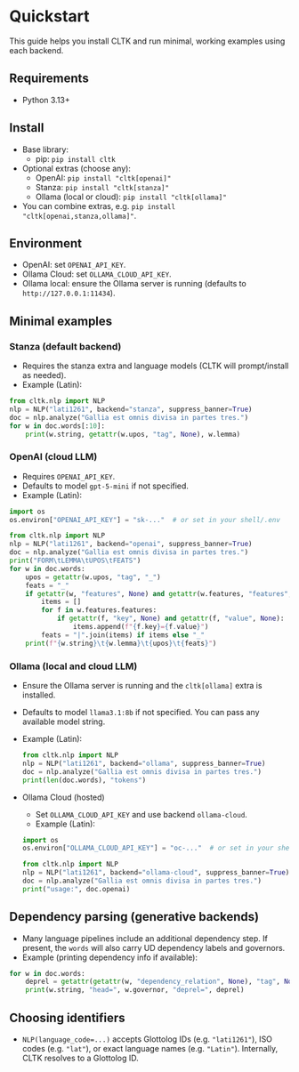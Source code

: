 # Quickstart

This guide helps you install CLTK and run minimal, working examples using each backend.

## Requirements

- Python 3.13+

## Install

- Base library:
  - pip: `pip install cltk`
- Optional extras (choose any):
  - OpenAI: `pip install "cltk[openai]"`
  - Stanza: `pip install "cltk[stanza]"`
  - Ollama (local or cloud): `pip install "cltk[ollama]"`
- You can combine extras, e.g. `pip install "cltk[openai,stanza,ollama]"`.

## Environment

- OpenAI: set `OPENAI_API_KEY`.
- Ollama Cloud: set `OLLAMA_CLOUD_API_KEY`.
- Ollama local: ensure the Ollama server is running (defaults to `http://127.0.0.1:11434`).

## Minimal examples

### Stanza (default backend)

- Requires the stanza extra and language models (CLTK will prompt/install as needed).
- Example (Latin):

``` python
from cltk.nlp import NLP
nlp = NLP("lati1261", backend="stanza", suppress_banner=True)
doc = nlp.analyze("Gallia est omnis divisa in partes tres.")
for w in doc.words[:10]:
    print(w.string, getattr(w.upos, "tag", None), w.lemma)
```

### OpenAI (cloud LLM)

- Requires `OPENAI_API_KEY`.
- Defaults to model `gpt-5-mini` if not specified.
- Example (Latin):

```python
import os
os.environ["OPENAI_API_KEY"] = "sk-..."  # or set in your shell/.env

from cltk.nlp import NLP
nlp = NLP("lati1261", backend="openai", suppress_banner=True)
doc = nlp.analyze("Gallia est omnis divisa in partes tres.")
print("FORM\tLEMMA\tUPOS\tFEATS")
for w in doc.words:
    upos = getattr(w.upos, "tag", "_")
    feats = "_"
    if getattr(w, "features", None) and getattr(w.features, "features", None):
        items = []
        for f in w.features.features:
            if getattr(f, "key", None) and getattr(f, "value", None):
                items.append(f"{f.key}={f.value}")
        feats = "|".join(items) if items else "_"
    print(f"{w.string}\t{w.lemma}\t{upos}\t{feats}")
```

### Ollama (local and cloud LLM)

- Ensure the Ollama server is running and the `cltk[ollama]` extra is installed.
- Defaults to model `llama3.1:8b` if not specified. You can pass any available model string.
- Example (Latin):

  ```python
  from cltk.nlp import NLP
  nlp = NLP("lati1261", backend="ollama", suppress_banner=True)
  doc = nlp.analyze("Gallia est omnis divisa in partes tres.")
  print(len(doc.words), "tokens")
  ```

- Ollama Cloud (hosted)
  - Set `OLLAMA_CLOUD_API_KEY` and use backend `ollama-cloud`.
  - Example (Latin):

  ```python
  import os
  os.environ["OLLAMA_CLOUD_API_KEY"] = "oc-..."  # or set in your shell/.env

  from cltk.nlp import NLP
  nlp = NLP("lati1261", backend="ollama-cloud", suppress_banner=True)
  doc = nlp.analyze("Gallia est omnis divisa in partes tres.")
  print("usage:", doc.openai)
  ```

## Dependency parsing (generative backends)

- Many language pipelines include an additional dependency step. If present, the `words` will also carry UD dependency labels and governors.
- Example (printing dependency info if available):

```python
for w in doc.words:
    deprel = getattr(getattr(w, "dependency_relation", None), "tag", None)
    print(w.string, "head=", w.governor, "deprel=", deprel)
```

## Choosing identifiers

- `NLP(language_code=...)` accepts Glottolog IDs (e.g. `"lati1261"`), ISO codes (e.g. `"lat"`), or exact language names (e.g. `"Latin"`). Internally, CLTK resolves to a Glottolog ID.
